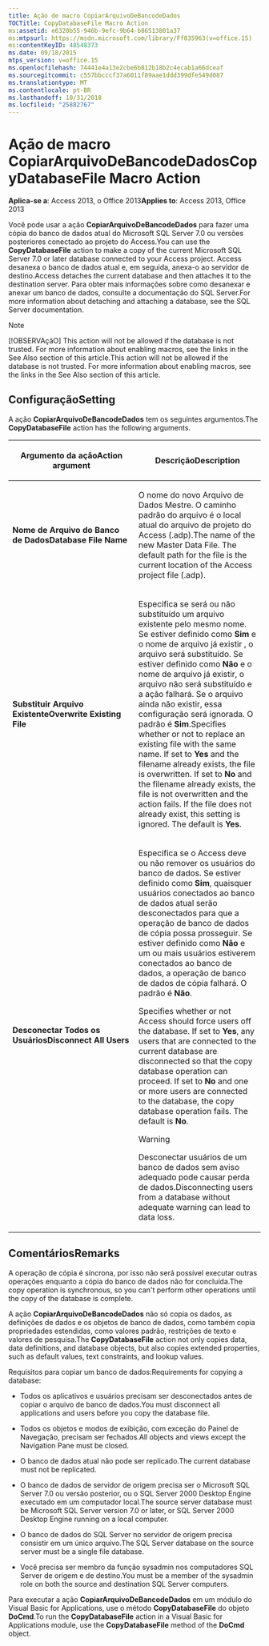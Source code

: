 ```yaml
---
title: Ação de macro CopiarArquivoDeBancodeDados
TOCTitle: CopyDatabaseFile Macro Action
ms:assetid: e6320b55-946b-9efc-9b64-b86513801a37
ms:mtpsurl: https://msdn.microsoft.com/library/Ff835963(v=office.15)
ms:contentKeyID: 48548373
ms.date: 09/18/2015
mtps_version: v=office.15
ms.openlocfilehash: 74441e4a13e2cbe6b812b18b2c4ecab1a66dceaf
ms.sourcegitcommit: c557bbcccf37a6011f89aae1ddd399dfe549d087
ms.translationtype: MT
ms.contentlocale: pt-BR
ms.lasthandoff: 10/31/2018
ms.locfileid: "25882767"
---
```

# <a name="copydatabasefile-macro-action"></a><span data-ttu-id="30918-102">Ação de macro CopiarArquivoDeBancodeDados</span><span class="sxs-lookup"><span data-stu-id="30918-102">CopyDatabaseFile Macro Action</span></span>


<span data-ttu-id="30918-103">**Aplica-se a**: Access 2013, o Office 2013</span><span class="sxs-lookup"><span data-stu-id="30918-103">**Applies to**: Access 2013, Office 2013</span></span>

<span data-ttu-id="30918-104">Você pode usar a ação **CopiarArquivoDeBancodeDados** para fazer uma cópia do banco de dados atual do Microsoft SQL Server 7.0 ou versões posteriores conectado ao projeto do Access.</span><span class="sxs-lookup"><span data-stu-id="30918-104">You can use the **CopyDatabaseFile** action to make a copy of the current Microsoft SQL Server 7.0 or later database connected to your Access project.</span></span> <span data-ttu-id="30918-105">Access desanexa o banco de dados atual e, em seguida, anexa-o ao servidor de destino.</span><span class="sxs-lookup"><span data-stu-id="30918-105">Access detaches the current database and then attaches it to the destination server.</span></span> <span data-ttu-id="30918-106">Para obter mais informações sobre como desanexar e anexar um banco de dados, consulte a documentação do SQL Server.</span><span class="sxs-lookup"><span data-stu-id="30918-106">For more information about detaching and attaching a database, see the SQL Server documentation.</span></span>


> [!NOTE]
> <span data-ttu-id="30918-p102">[!OBSERVAçãO] This action will not be allowed if the database is not trusted. For more information about enabling macros, see the links in the See Also section of this article.</span><span class="sxs-lookup"><span data-stu-id="30918-p102">This action will not be allowed if the database is not trusted. For more information about enabling macros, see the links in the See Also section of this article.</span></span>



## <a name="setting"></a><span data-ttu-id="30918-109">Configuração</span><span class="sxs-lookup"><span data-stu-id="30918-109">Setting</span></span>

<span data-ttu-id="30918-110">A ação **CopiarArquivoDeBancodeDados** tem os seguintes argumentos.</span><span class="sxs-lookup"><span data-stu-id="30918-110">The **CopyDatabaseFile** action has the following arguments.</span></span>

<table>
<colgroup>
<col style="width: 50%" />
<col style="width: 50%" />
</colgroup>
<thead>
<tr class="header">
<th><p><span data-ttu-id="30918-111">Argumento da ação</span><span class="sxs-lookup"><span data-stu-id="30918-111">Action argument</span></span></p></th>
<th><p><span data-ttu-id="30918-112">Descrição</span><span class="sxs-lookup"><span data-stu-id="30918-112">Description</span></span></p></th>
</tr>
</thead>
<tbody>
<tr class="odd">
<td><p><span data-ttu-id="30918-113"><strong>Nome de Arquivo do Banco de Dados</strong></span><span class="sxs-lookup"><span data-stu-id="30918-113"><strong>Database File Name</strong></span></span></p></td>
<td><p><span data-ttu-id="30918-p103">O nome do novo Arquivo de Dados Mestre. O caminho padrão do arquivo é o local atual do arquivo de projeto do Access (.adp).</span><span class="sxs-lookup"><span data-stu-id="30918-p103">The name of the new Master Data File. The default path for the file is the current location of the Access project file (.adp).</span></span></p></td>
</tr>
<tr class="even">
<td><p><span data-ttu-id="30918-116"><strong>Substituir Arquivo Existente</strong></span><span class="sxs-lookup"><span data-stu-id="30918-116"><strong>Overwrite Existing File</strong></span></span></p></td>
<td><p><span data-ttu-id="30918-p104">Especifica se será ou não substituído um arquivo existente pelo mesmo nome. Se estiver definido como <strong>Sim</strong> e o nome de arquivo já existir , o arquivo será substituído. Se estiver definido como <strong>Não</strong> e o nome de arquivo já existir, o arquivo não será substituído e a ação falhará. Se o arquivo ainda não existir, essa configuração será ignorada. O padrão é <strong>Sim</strong>.</span><span class="sxs-lookup"><span data-stu-id="30918-p104">Specifies whether or not to replace an existing file with the same name. If set to <strong>Yes</strong> and the filename already exists, the file is overwritten. If set to <strong>No</strong> and the filename already exists, the file is not overwritten and the action fails. If the file does not already exist, this setting is ignored. The default is <strong>Yes</strong>.</span></span></p></td>
</tr>
<tr class="odd">
<td><p><span data-ttu-id="30918-122"><strong>Desconectar Todos os Usuários</strong></span><span class="sxs-lookup"><span data-stu-id="30918-122"><strong>Disconnect All Users</strong></span></span></p></td>
<td><p><span data-ttu-id="30918-p105">Especifica se o Access deve ou não remover os usuários do banco de dados. Se estiver definido como <strong>Sim</strong>, quaisquer usuários conectados ao banco de dados atual serão desconectados para que a operação de banco de dados de cópia possa prosseguir. Se estiver definido como <strong>Não</strong> e um ou mais usuários estiverem conectados ao banco de dados, a operação de banco de dados de cópia falhará. O padrão é <strong>Não</strong>. 

</span><span class="sxs-lookup"><span data-stu-id="30918-p105">Specifies whether or not Access should force users off the database. If set to <strong>Yes</strong>, any users that are connected to the current database are disconnected so that the copy database operation can proceed. If set to <strong>No</strong> and one or more users are connected to the database, the copy database operation fails. The default is <strong>No</strong>.</span></span></p>

> [!WARNING]
> <span data-ttu-id="30918-127">Desconectar usuários de um banco de dados sem aviso adequado pode causar perda de dados.</span><span class="sxs-lookup"><span data-stu-id="30918-127">Disconnecting users from a database without adequate warning can lead to data loss.</span></span>


<p></p></td>
</tr>
</tbody>
</table>


## <a name="remarks"></a><span data-ttu-id="30918-128">Comentários</span><span class="sxs-lookup"><span data-stu-id="30918-128">Remarks</span></span>

<span data-ttu-id="30918-129">A operação de cópia é síncrona, por isso não será possível executar outras operações enquanto a cópia do banco de dados não for concluída.</span><span class="sxs-lookup"><span data-stu-id="30918-129">The copy operation is synchronous, so you can't perform other operations until the copy of the database is complete.</span></span>

<span data-ttu-id="30918-130">A ação **CopiarArquivoDeBancodeDados** não só copia os dados, as definições de dados e os objetos de banco de dados, como também copia propriedades estendidas, como valores padrão, restrições de texto e valores de pesquisa.</span><span class="sxs-lookup"><span data-stu-id="30918-130">The **CopyDatabaseFile** action not only copies data, data definitions, and database objects, but also copies extended properties, such as default values, text constraints, and lookup values.</span></span>

<span data-ttu-id="30918-131">Requisitos para copiar um banco de dados:</span><span class="sxs-lookup"><span data-stu-id="30918-131">Requirements for copying a database:</span></span>

  - <span data-ttu-id="30918-132">Todos os aplicativos e usuários precisam ser desconectados antes de copiar o arquivo de banco de dados.</span><span class="sxs-lookup"><span data-stu-id="30918-132">You must disconnect all applications and users before you copy the database file.</span></span>

  - <span data-ttu-id="30918-133">Todos os objetos e modos de exibição, com exceção do Painel de Navegação, precisam ser fechados.</span><span class="sxs-lookup"><span data-stu-id="30918-133">All objects and views except the Navigation Pane must be closed.</span></span>

  - <span data-ttu-id="30918-134">O banco de dados atual não pode ser replicado.</span><span class="sxs-lookup"><span data-stu-id="30918-134">The current database must not be replicated.</span></span>

  - <span data-ttu-id="30918-135">O banco de dados de servidor de origem precisa ser o Microsoft SQL Server 7.0 ou versão posterior, ou o SQL Server 2000 Desktop Engine executado em um computador local.</span><span class="sxs-lookup"><span data-stu-id="30918-135">The source server database must be Microsoft SQL Server version 7.0 or later, or SQL Server 2000 Desktop Engine running on a local computer.</span></span>

<!-- end list -->

  - <span data-ttu-id="30918-136">O banco de dados do SQL Server no servidor de origem precisa consistir em um único arquivo.</span><span class="sxs-lookup"><span data-stu-id="30918-136">The SQL Server database on the source server must be a single file database.</span></span>

  - <span data-ttu-id="30918-137">Você precisa ser membro da função sysadmin nos computadores SQL Server de origem e de destino.</span><span class="sxs-lookup"><span data-stu-id="30918-137">You must be a member of the sysadmin role on both the source and destination SQL Server computers.</span></span>

<span data-ttu-id="30918-138">Para executar a ação **CopiarArquivoDeBancodeDados** em um módulo do Visual Basic for Applications, use o método **CopyDatabaseFile** do objeto **DoCmd**.</span><span class="sxs-lookup"><span data-stu-id="30918-138">To run the **CopyDatabaseFile** action in a Visual Basic for Applications module, use the **CopyDatabaseFile** method of the **DoCmd** object.</span></span>

